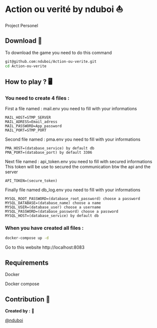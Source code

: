 # Action ou verité by nduboi ⛵
Project Personel  
## Download 💾

To download the game you need to do this command

```bash
git@github.com:nduboi/Action-ou-verite.git
cd Action-ou-verite
```

## How to play ? :desktop_computer:

### You need to create 4 files :

First a file named : mail.env you need to fill with your informations
```env
MAIL_HOST=STMP_SERVER
MAIL_ADRESS=Email_adress
MAIL_PASSWORD=App_password
MAIL_PORT=STMP_PORT
```

Second file named : pma.env you need to fill with your informations
```env
PMA_HOST=(database_service) by default db
PMA_PORT=(database_port) by default 3306
```

Next file named : api_token.env you need to fill with secured informations
This token will be use to secured the communication btw the api and the server
```env
API_TOKEN=(secure_token)
```

Finally file named db_log.env you need to fill with your informations
```env
MYSQL_ROOT_PASSWORD=(database_root_password) choose a password
MYSQL_DATABASE=(database_name) choose a name
MYSQL_USER=(database_user) choose a username
MYSQL_PASSWORD=(database_password) choose a password
MYSQL_HOST=(database_service) by default db
```

### When you have created all files :  

```bash
docker-compose up -d
```

Go to this website http://localhost:8083

## Requirements

Docker  

Docker compose

## Contribution 👏
**Created by :** 📝

[@nduboi](https://github.com/nduboi)